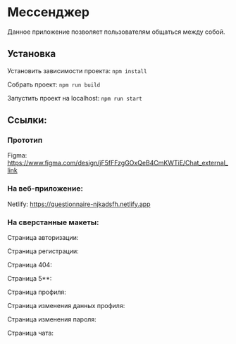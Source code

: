 # Мессенджер

Данное приложение позволяет пользователям общаться между собой.

## Установка

Установить зависимости проекта: `npm install`

Собрать проект: `npm run build`

Запустить проект на localhost: `npm run start`

## Ссылки:

### Прототип

Figma: https://www.figma.com/design/jF5fFFzgGOxQeB4CmKWTiE/Chat_external_link

### На веб-приложение:

Netlify: https://questionnaire-njkadsfh.netlify.app

### На сверстанные макеты:

Страница авторизации:

Страница регистрации:

Страница 404:

Страница 5\*\*:

Страница профиля:

Страница изменения данных профиля:

Страница изменения пароля:

Страница чата:

